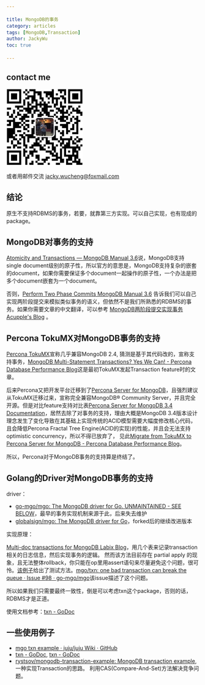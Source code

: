 ```yaml
---

title: MongoDB的事务
category: articles
tags: [MongoDB,Transaction]
author: JackyWu
toc: true

---
```


## contact me

![](/assets/images/weixin-pic-jackywu.jpg)

或者用邮件交流 <a href="mailto:jacky.wucheng@foxmail.com">jacky.wucheng@foxmail.com</a>

## 结论

原生不支持RDBMS的事务，若要，就靠第三方实现。可以自己实现，也有现成的package。

## MongoDB对事务的支持

[Atomicity and Transactions — MongoDB Manual 3.6](https://docs.mongodb.com/manual/core/write-operations-atomicity/)说，MongoDB支持single document级别的原子性，所以官方的意思是，MongoDB支持复杂的嵌套的document，如果你需要保证多个document一起操作的原子性，一个办法是把多个document嵌套为一个document。

否则，[Perform Two Phase Commits MongoDB Manual 3.6](https://docs.mongodb.com/manual/tutorial/perform-two-phase-commits/) 告诉我们可以自己实现两阶段提交来模拟类似事务的语义，但依然不是我们所熟悉的RDBMS的事务。如果你需要文章的中文翻译，可以参考 [MongoDB两阶段提交实现事务Acupple's Blog](https://acupple.github.io/2016/08/09/MongoDB%E4%B8%A4%E9%98%B6%E6%AE%B5%E6%8F%90%E4%BA%A4%E5%AE%9E%E7%8E%B0%E4%BA%8B%E5%8A%A1/) 。

## Percona TokuMX对MongoDB事务的支持

[Percona TokuMX](https://www.percona.com/doc/percona-tokumx/index.html)宣称几乎兼容MongoDB 2.4, 猜测是基于其代码改的，宣称支持事务，[MongoDB Multi-Statement Transactions? Yes We Can! - Percona Database Performance Blog](https://www.percona.com/blog/2013/04/03/mongodb-multi-statement-transactions-yes-we-can/)这是最初TokuMX发起Transaction feature时的文章。

后来Percona又把开发平台迁移到了[Percona Server for MongoDB](https://www.percona.com/software/mongo-database/percona-server-for-mongodb)，且强烈建议从TokuMX迁移过来，宣称完全兼容MongoDB® Community Server，并且完全开源。但是对比feature支持对比表[Percona Server for MongoDB 3.4 Documentation](https://www.percona.com/doc/percona-server-for-mongodb/LATEST/index.html)，居然去除了对事务的支持，理由大概是MongoDB 3.4版本设计理念发生了变化导致在其基础上实现传统的ACID模型需要大幅度修改核心代码，且会降低Percona Fractal Tree Engine(ACID的实现)的性能，并且会无法支持optimistic concurrency，所以不得已放弃了， 见此[Migrate from TokuMX to Percona Server for MongoDB - Percona Database Performance Blog](https://www.percona.com/blog/2017/04/26/migrate-tokumx-percona-server-mongodb/)。

所以，Percona对于MongoDB事务的支持算是终结了。

## Golang的Driver对MongoDB事务的支持

driver：

- [go-mgo/mgo: The MongoDB driver for Go. UNMAINTAINED - SEE BELOW](https://github.com/go-mgo/mgo)，最早的事务实现机制来源于此，后来失去维护
- [globalsign/mgo: The MongoDB driver for Go](https://github.com/globalsign/mgo)，forked后的继续改进版本

实现原理：

[Multi-doc transactions for MongoDB Labix Blog](https://blog.labix.org/2012/08/22/multi-doc-transactions-for-mongodb)，用几个表来记录transaction相关的日志信息，然后实现事务的逻辑。
然而该方法目前存在 partial apply 的现象，且无法整体rollback，你只能在op里用assert语句来尽量避免这个问题，很可怜。[该例子](http://play.golang.org/p/50-su169eu)给出了测试方法。[mgo/txn: one bad transaction can break the queue · Issue #98 · go-mgo/mgo](https://github.com/go-mgo/mgo/issues/98)该issue描述了这个问题。

所以如果我们只需要最终一致性，倒是可以考虑txn这个package，否则的话，RDBMS才是正道。

使用文档参考：[txn - GoDoc](https://godoc.org/gopkg.in/mgo.v2/txn)

## 一些使用例子

- [mgo txn example · juju/juju Wiki · GitHub](https://github.com/juju/juju/wiki/mgo-txn-example)
- [txn - GoDoc](https://godoc.org/gopkg.in/mgo.v2/txn), [txn - GoDoc](https://godoc.org/github.com/globalsign/mgo/txn)
- [rystsov/mongodb-transaction-example: MongoDB transaction example](https://github.com/rystsov/mongodb-transaction-example), 一种实现Transaction的思路。 利用CAS(Compare-And-Set)方法解决竞争问题。

